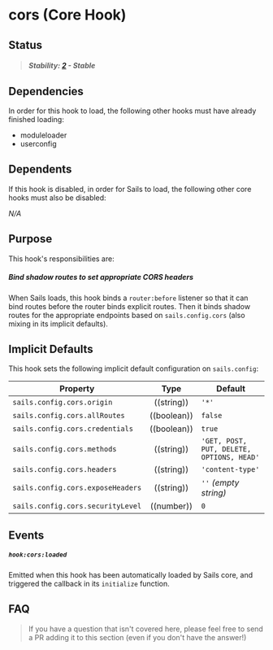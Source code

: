 # cors (Core Hook)


## Status

> ##### Stability: [2](https://github.com/balderdashy/sails-docs/blob/master/contributing/stability-index.md) - Stable



## Dependencies

In order for this hook to load, the following other hooks must have already finished loading:

- moduleloader
- userconfig


## Dependents

If this hook is disabled, in order for Sails to load, the following other core hooks must also be disabled:

_N/A_


## Purpose

This hook's responsibilities are:


##### Bind shadow routes to set appropriate CORS headers

When Sails loads, this hook binds a `router:before` listener so that it can bind routes before the router binds explicit routes.  Then it binds shadow routes for the appropriate endpoints based on `sails.config.cors` (also mixing in its implicit defaults).



## Implicit Defaults

This hook sets the following implicit default configuration on `sails.config`:


| Property                                      | Type          | Default         |
|-----------------------------------------------|:-------------:|-----------------|
| `sails.config.cors.origin`                    | ((string))    | `'*'`
| `sails.config.cors.allRoutes`                 | ((boolean))   | `false`
| `sails.config.cors.credentials`               | ((boolean))   | `true`
| `sails.config.cors.methods`                   | ((string))    | `'GET, POST, PUT, DELETE, OPTIONS, HEAD'`
| `sails.config.cors.headers`                   | ((string))    | `'content-type'`
| `sails.config.cors.exposeHeaders`             | ((string))    | `''` _(empty string)_
| `sails.config.cors.securityLevel`             | ((number))    | `0`




## Events

##### `hook:cors:loaded`

Emitted when this hook has been automatically loaded by Sails core, and triggered the callback in its `initialize` function.




## FAQ

> If you have a question that isn't covered here, please feel free to send a PR adding it to this section (even if you don't have the answer!)
